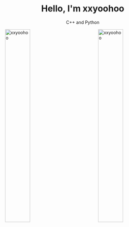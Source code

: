 <h1 align="center">Hello, I'm xxyoohoo </h1>
<!--<h2 align="center"> Vocalist, Flautist, Pianist, Swimmer, Debater, Programmer! <3</h2> -->
  
<!-- Page views and stuff -->
<!-- 
<section align = "center">
<img src="https://img.shields.io/github/last-commit/xxyoohoo/Practice.cpp?style=for-the-badge">
<img src="https://komarev.com/ghpvc/?username=xxyoohoo&style=for-the-badge">
<img src="https://img.shields.io/github/followers/xxyoohoo?style=for-the-badge&color=blueviolet">
-->
<section align = "center">
 C++ and Python
</section>
<!-- 
<h3 align="left">Notable Repositories:</h3>
<div align="left">
<!-- 
- [Kattis](https://github.com/xxyoohoo/KattisJudge.cpp) -> Collection of the Kattis Archive Problems.  
- [At-coder](https://github.com/xxyoohoo/AtCoder-Japan) -> Collection of At-Coder Contest Problems.  
- [SSOIER](https://github.com/xxyoohoo/SSOIER) -> SSOIER Problems  
- [CSES](https://github.com/xxyoohoo/CSES) -> CSES Problemset  
- [Luogu](https://github.com/xxyoohoo/Luogu) -> Luogu Problems  
- [Beginner Archive](https://github.com/xxyoohoo/Random-Stuff) -> Beginner Code Archive.  
<!-- 
</div>
<!-- 
<h3 align="left"> Socials & Accounts:</h3>
<div align="left">
  <ul>
    <li><a href="https://open.kattis.com/users/xxyoohoo">Kattis</a></li>
    <li><a href="https://atcoder.jp/users/xxyoohoo">AtCoder</a></li>
    <li><a href="http://ybt.ssoier.cn:8088/userinfo.php?name=xxyoohoo">SSOIER</a></li>
    <li><a href="https://codeforces.com/profile/xxyoohoo">Codeforces</a></li>
    <li><a href="https://cses.fi/user/482463">CSES</a></li>
    <li><a href="https://www.luogu.com.cn/user/579545">Luogu</a></li>
  </ul>
</div>


<!-- Languages stuff -->
<!-- <h3 align="center">Languages:</h3>
<p align="center">
  <a href="https://www.w3schools.com/cpp/" target="_blank" rel="noreferrer"><img src="https://raw.githubusercontent.com/devicons/devicon/master/icons/cplusplus/cplusplus-original.svg" alt="cplusplus" width="40" height="40"/></a>
  <a href="https://www.w3schools.com/css/" target="_blank" rel="noreferrer"><img src="https://raw.githubusercontent.com/devicons/devicon/master/icons/css3/css3-original-wordmark.svg" alt="css3" width="40" height="40"/></a>
  <a href="https://www.w3.org/html/" target="_blank" rel="noreferrer"><img src="https://raw.githubusercontent.com/devicons/devicon/master/icons/html5/html5-original-wordmark.svg" alt="html5" width="40" height="40"/></a>
  <a href="https://www.python.org" target="_blank" rel="noreferrer"><img src="https://raw.githubusercontent.com/devicons/devicon/master/icons/python/python-original.svg" alt="python" width="40" height="40"/></a>
</p>


<!-- stats -->



<p><img align="left" src="https://github-readme-stats.vercel.app/api?username=xxyoohoo&show_icons=true&locale=en" alt="xxyoohoo" width="40%" height="40%" /></p>
<p><img align="right" src="https://github-readme-streak-stats.herokuapp.com/?user=xxyoohoo&" alt="xxyoohoo" width="40%" height="40%" /></p>


<!-- Snake GIF -->
<!-- <p align="center">
  <img src="https://github.com/xxyoohoo/xxyoohoo/blob/output/github-snake-dark.svg" alt="snake gif" />
</p>
-->

